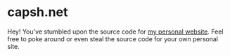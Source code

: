 # capsh.net

Hey! You've stumbled upon the source code for [my personal website](https://capsh.net). Feel free to poke around or even steal the source code for your own personal site.